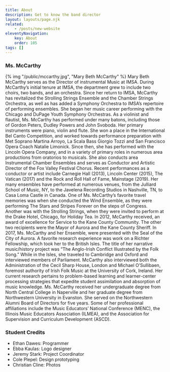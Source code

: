 ```yaml
---
title: About
description: Get to know the band director
layout: layouts/page.njk
related:
    - /posts/new-website
eleventyNavigation:
    key: About
    order: 105
tags: []
---
```


### Ms. McCarthy
<div>
{% img "/public/mccarthy.jpg", "Mary Beth McCarthy" %}
Mary Beth McCarthy serves as the Director of instrumental Music at IMSA. During McCarthy’s initial tenure at IMSA, the department grew to include two choirs, two bands, and an orchestra. Since her return to IMSA, McCarthy has revitalized the Strolling Strings Ensemble and the Chamber Strings Orchestra, as well as has added a Symphony Orchestra to IMSA’s repertoire of performing ensembles. She began her music career performing with the Chicago and DuPage Youth Symphony Orchestras. As a violinist and flautist, Ms. McCarthy has performed under many batons, including those of Gordon Peters, Dudley Powers and John Svoboda. Her primary instruments were piano, violin and flute. She won a place in the International Bel Canto Competition, and worked towards performance preparation with Met Soprano Martina Arroyo, La Scala Bass Giorgio Tozzi and San Francisco Opera Coach Natalie Limonick. Since then, she has performed with the Lincoln Opera Company, and in a variety of primary roles in numerous area productions from oratorios to musicals. She also conducts area Instrumental Chamber Ensembles and serves as Conductor and Artistic Director of the Fox Valley Festival Chorus. Recent performances as a conductor or artist include Carnegie Hall (2013), Lincoln Center (2015), The Vatican (2017) and the Rock and Roll Hall of Fame, Mainstage (2019). Her many ensembles have performed at numerous venues, from the Julliard School of Music, NY, to the Javelena Recording Studios in Nashville, TN, to Casa Loma Castle in Canada. One of Ms. McCarthy’s favorite travel memories was when she conducted the Wind Ensemble, as they were performing The Stars and Stripes Forever on the steps of Congress. Another was with the Strolling Strings, when they were invited to perform at the Drake Hotel, Chicago, for Holiday Tea. In 2012, McCarthy received, an award of excellence for Service to the Kane County Community. The other two recipients were the Mayor of Aurora and the Kane County Sheriff. In 2017, Ms. McCarthy and her Ensemble, were presented with the Seal of the City of Aurora. A favorite research experience was work on a Richter Fellowship, which took her to the British Isles. The title of her narrative music/history project was “The Anglo-Irish Conflict Illustrated by the Folk Song.” While in the Isles, she traveled to Cambridge and Oxford and interviewed members of Parliament. McCarthy also interviewed both the Administration of the Cecil Sharp House, London and Michael O’Sullibaen, foremost authority of Irish Folk Music at the University of Cork, Ireland. Her current research pertains to problem-based learning and learner-center processing strategies that expedite student assimilation and absorption of music knowledge. Ms. McCarthy received her undergraduate degree from North Central College in Naperville and her graduate degree from Northwestern University in Evanston. She served on the Northwestern Alumni Board of Directors for five years. Some of her professional affiliations include the Music Educators’ National Conference (MENC), the Illinois Music Educators Association (ILMEA), and the Association for Supervision and Curriculum Development (ASCD).
</div>

<!-- TODO: https://11ty.rocks/eleventyjs/slugs-anchors/ -->
### Student Credits
- Ethan Dawes: Programmer
- Ebba Kaulas: Logo designer
- Jeremy Stark: Project Coordinator
- Cole Plepel: Design prototyping
- Christian Cline: Photos
